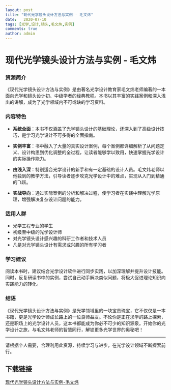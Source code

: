 ```yaml
---
layout: post
title: "现代光学镜头设计方法与实例 - 毛文炜"
date:   2020-07-10
tags: [光学,设计,镜头,毛文炜,实例]
comments: true
author: admin
---
```

# 现代光学镜头设计方法与实例 - 毛文炜

### 资源简介

《现代光学镜头设计方法与实例》是由著名光学设计教育家毛文炜老师编著的一本面向光学和镜头设计初、中级学者的经典教程。本书以其丰富的实践案例和深入浅出的讲解，成为了光学领域内不可或缺的学习资料。

### 内容特色

- **系统全面**：本书不仅涵盖了光学镜头设计的基础理论，还深入到了高级设计技巧，是学习光学设计不可多得的全面指南。
  
- **实例丰富**：书中融入了大量的真实设计案例，每个案例都详细解析了从问题定义、设计构思到优化调整的全过程，让读者能够学以致用，快速掌握光学设计的实际操作能力。
  
- **由浅入深**：特别适合光学设计的新手和有一定基础的设计人员。毛文炜老师以他独到的教学方法，引导读者逐步攻克光学设计中的难点，实现从入门到精通的飞跃。
  
- **实战导向**：通过实际案例的分析和解决过程，使学习者在实践中理解光学原理，增强解决复杂设计问题的能力。

### 适用人群

- 光学工程专业的学生
- 初级至中级的光学设计师
- 对光学镜头设计感兴趣的科研工作者和技术人员
- 凡是对光学镜头设计有需求或兴趣的所有学习者

### 学习建议

阅读本书时，建议结合光学设计软件进行同步实践，以加深理解并提升设计技能。同时，反复研读书中的实例，尝试自己动手解决类似问题，将极大促进理论知识向实践能力的转化。

### 结语

《现代光学镜头设计方法与实例》是光学领域里的一块宝贵瑰宝，它不仅仅是一本书籍，更是光学设计师成长路上的一位良师益友。不论你是正在求学的路上探索，还是职场上的光学设计人员，这本书都能成为你必不可少的知识源泉。开始你的光学设计之旅，与毛文炜老师的智慧同行，解锁更多光学世界的奥秘吧！

---

请根据个人需要，合理利用此资源，持续学习与进步，在光学设计领域不断探索前行。

## 下载链接

[现代光学镜头设计方法与实例-毛文炜](https://pan.quark.cn/s/437f8db03e6a)